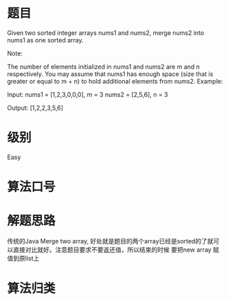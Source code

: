 # 题目
Given two sorted integer arrays nums1 and nums2, merge nums2 into nums1 as one sorted array.

Note:

The number of elements initialized in nums1 and nums2 are m and n respectively.
You may assume that nums1 has enough space (size that is greater or equal to m + n) to hold additional elements from nums2.
Example:

Input:
nums1 = [1,2,3,0,0,0], m = 3
nums2 = [2,5,6],       n = 3

Output: [1,2,2,3,5,6]

# 级别 
Easy

# 算法口号


# 解题思路
传统的Java Merge two array, 好处就是题目的两个array已经是sorted的了就可以直接对比就好。注意题目要求不要返还值，所以结束的时候
要把new array 赋值到原list上

# 算法归类
<a href="../../../DataStructure.md"></a>
